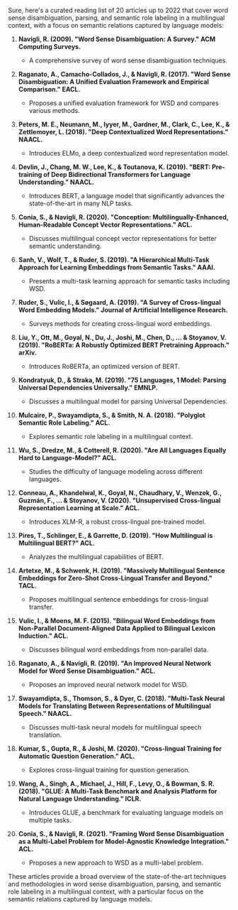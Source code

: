 Sure, here's a curated reading list of 20 articles up to 2022 that cover word sense disambiguation, parsing, and semantic role labeling in a multilingual context, with a focus on semantic relations captured by language models:

1. **Navigli, R. (2009). "Word Sense Disambiguation: A Survey." ACM Computing Surveys.**
   - A comprehensive survey of word sense disambiguation techniques.

2. **Raganato, A., Camacho-Collados, J., & Navigli, R. (2017). "Word Sense Disambiguation: A Unified Evaluation Framework and Empirical Comparison." EACL.**
   - Proposes a unified evaluation framework for WSD and compares various methods.

3. **Peters, M. E., Neumann, M., Iyyer, M., Gardner, M., Clark, C., Lee, K., & Zettlemoyer, L. (2018). "Deep Contextualized Word Representations." NAACL.**
   - Introduces ELMo, a deep contextualized word representation model.

4. **Devlin, J., Chang, M. W., Lee, K., & Toutanova, K. (2019). "BERT: Pre-training of Deep Bidirectional Transformers for Language Understanding." NAACL.**
   - Introduces BERT, a language model that significantly advances the state-of-the-art in many NLP tasks.

5. **Conia, S., & Navigli, R. (2020). "Conception: Multilingually-Enhanced, Human-Readable Concept Vector Representations." ACL.**
   - Discusses multilingual concept vector representations for better semantic understanding.

6. **Sanh, V., Wolf, T., & Ruder, S. (2019). "A Hierarchical Multi-Task Approach for Learning Embeddings from Semantic Tasks." AAAI.**
   - Presents a multi-task learning approach for semantic tasks including WSD.

7. **Ruder, S., Vulic, I., & Søgaard, A. (2019). "A Survey of Cross-lingual Word Embedding Models." Journal of Artificial Intelligence Research.**
   - Surveys methods for creating cross-lingual word embeddings.

8. **Liu, Y., Ott, M., Goyal, N., Du, J., Joshi, M., Chen, D., ... & Stoyanov, V. (2019). "RoBERTa: A Robustly Optimized BERT Pretraining Approach." arXiv.**
   - Introduces RoBERTa, an optimized version of BERT.

9. **Kondratyuk, D., & Straka, M. (2019). "75 Languages, 1 Model: Parsing Universal Dependencies Universally." EMNLP.**
   - Discusses a multilingual model for parsing Universal Dependencies.

10. **Mulcaire, P., Swayamdipta, S., & Smith, N. A. (2018). "Polyglot Semantic Role Labeling." ACL.**
    - Explores semantic role labeling in a multilingual context.

11. **Wu, S., Dredze, M., & Cotterell, R. (2020). "Are All Languages Equally Hard to Language-Model?" ACL.**
    - Studies the difficulty of language modeling across different languages.

12. **Conneau, A., Khandelwal, K., Goyal, N., Chaudhary, V., Wenzek, G., Guzmán, F., ... & Stoyanov, V. (2020). "Unsupervised Cross-lingual Representation Learning at Scale." ACL.**
    - Introduces XLM-R, a robust cross-lingual pre-trained model.

13. **Pires, T., Schlinger, E., & Garrette, D. (2019). "How Multilingual is Multilingual BERT?" ACL.**
    - Analyzes the multilingual capabilities of BERT.

14. **Artetxe, M., & Schwenk, H. (2019). "Massively Multilingual Sentence Embeddings for Zero-Shot Cross-Lingual Transfer and Beyond." TACL.**
    - Proposes multilingual sentence embeddings for cross-lingual transfer.

15. **Vulic, I., & Moens, M. F. (2015). "Bilingual Word Embeddings from Non-Parallel Document-Aligned Data Applied to Bilingual Lexicon Induction." ACL.**
    - Discusses bilingual word embeddings from non-parallel data.

16. **Raganato, A., & Navigli, R. (2019). "An Improved Neural Network Model for Word Sense Disambiguation." ACL.**
    - Proposes an improved neural network model for WSD.

17. **Swayamdipta, S., Thomson, S., & Dyer, C. (2018). "Multi-Task Neural Models for Translating Between Representations of Multilingual Speech." NAACL.**
    - Discusses multi-task neural models for multilingual speech translation.

18. **Kumar, S., Gupta, R., & Joshi, M. (2020). "Cross-lingual Training for Automatic Question Generation." ACL.**
    - Explores cross-lingual training for question generation.

19. **Wang, A., Singh, A., Michael, J., Hill, F., Levy, O., & Bowman, S. R. (2018). "GLUE: A Multi-Task Benchmark and Analysis Platform for Natural Language Understanding." ICLR.**
    - Introduces GLUE, a benchmark for evaluating language models on multiple tasks.

20. **Conia, S., & Navigli, R. (2021). "Framing Word Sense Disambiguation as a Multi-Label Problem for Model-Agnostic Knowledge Integration." ACL.**
    - Proposes a new approach to WSD as a multi-label problem.

These articles provide a broad overview of the state-of-the-art techniques and methodologies in word sense disambiguation, parsing, and semantic role labeling in a multilingual context, with a particular focus on the semantic relations captured by language models.